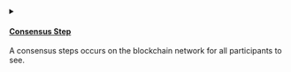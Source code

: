 <details>
<summary>
<h4>

[Consensus Step](https://docs.reach.sh/rsh/consensus/)
</h4>

A consensus steps occurs on the blockchain network for all participants to see.
</summary>
<p>

After the `init()` reach is always in a `local step`. In order to achieve 
consensus, we need to call [consensus functions](https://docs.reach.sh/rsh/step/#publish---pay---when--and--timeout) :

- [Publish](https://docs.reach.sh/rsh/step/#publish---pay---when--and--timeout) can be used to deploy information to the contract and will push the contract into a consensus state.
- [Pay](https://docs.reach.sh/rsh/step/#publish---pay---when--and--timeout), which is paying fees to the contract will also push the contract into a consensus state.

Since we now know the `nftId`, `minBid`, and `lenInBlocks`, we can publish this information onto the contract.

```javascript
Creator.publish(nftId, minBid, lenInBlocks);
```

In order to get back into a local step and allow the Creator to send the nft into the contract, we will use [`commit`](https://docs.reach.sh/rsh/consensus/#rsh_commit) which pushes the reach into a local step.

We will also specify the number of tokens to send to the contract. We will set the amount to one since it is a unique nft, then pay it to the contract.

```javascript
const amt = 1;

commit();

Creator.pay([[amt, nftId]]);

Creator.interact.auctionReady();
```
Then finally, we will `interact` with the frontend to notify the `Creator` that the auction is ready.

> This is how [`index.rsh`](https://raw.githubusercontent.com/BMscis/reach-tutorial/Documentation/Tutorial/Chapters/backend/AddingATConsensusStep/index.rsh) looks like.

```javascript
'reach 0.1';

export const main = Reach.App(() => {
    
    // Deployer of the contract.
    const Creator = Participant('Creator', {
        //getSale function.
        getSale: Fun([], Object({
            nftId: Token,
            minBid: UInt,
            lenInBlocks: UInt,
        })),
        //auctionReady function.
        auctionReady: Fun([], Null),

        //seeBid function.
        seeBid: Fun([Address, UInt], Null),

        //showOutcome function.
        showOutcome: Fun([Address, UInt], Null),
    });

    // Any subsequent bidder.
    const Bidder = API('Bidder', {
        //++ Add this function to the Bidder interface.
        bid: Fun([UInt], Tuple(UInt,Address, UInt)),
    });
    
    init();

    //declassify function.
    Creator.only(() => {
        const {nftId, minBid, lenInBlocks} = declassify(interact.getSale());
    });

    //++ Add publish contract.
    Creator.publish(nftId, minBid, lenInBlocks);

    //++ Add nft amount.
    const amt = 1;

    //++ Add step into local-step.
    commit();

    //++ Add send nft to contract.
    Creator.pay([[amt, nftId]]);

    //++ Add notify frontend that contract is ready.
    Creator.interact.auctionReady();
});
```

</p>
</details>